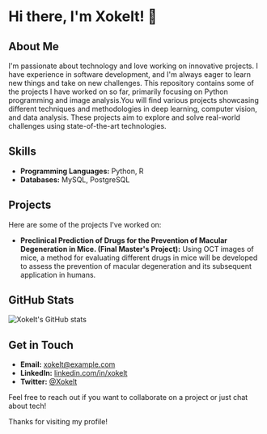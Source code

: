 # Hi there, I'm Xokelt! 👋

## About Me

I'm passionate about technology and love working on innovative projects. I have experience in software development, and I'm always eager to learn new things and take on new challenges. This repository contains some of the projects I have worked on so far, primarily focusing on Python programming and image analysis.You will find various projects showcasing different techniques and methodologies in deep learning, computer vision, and data analysis. These projects aim to explore and solve real-world challenges using state-of-the-art technologies.

## Skills

- **Programming Languages:** Python, R
- **Databases:** MySQL, PostgreSQL

## Projects

Here are some of the projects I've worked on:

- **Preclinical Prediction of Drugs for the Prevention of Macular Degeneration in Mice. (Final Master's Project):** Using OCT images of mice, a method for evaluating different drugs in mice will be developed to assess the prevention of macular degeneration and its subsequent application in humans.

## GitHub Stats

![Xokelt's GitHub stats](https://github-readme-stats.vercel.app/api?username=Xokelt&show_icons=true&theme=radical)

## Get in Touch

- **Email:** [xokelt@example.com](mailto:xokelt@example.com)
- **LinkedIn:** [linkedin.com/in/xokelt](https://www.linkedin.com/in/xokelt)
- **Twitter:** [@Xokelt](https://twitter.com/Xokelt)

Feel free to reach out if you want to collaborate on a project or just chat about tech!

Thanks for visiting my profile!
